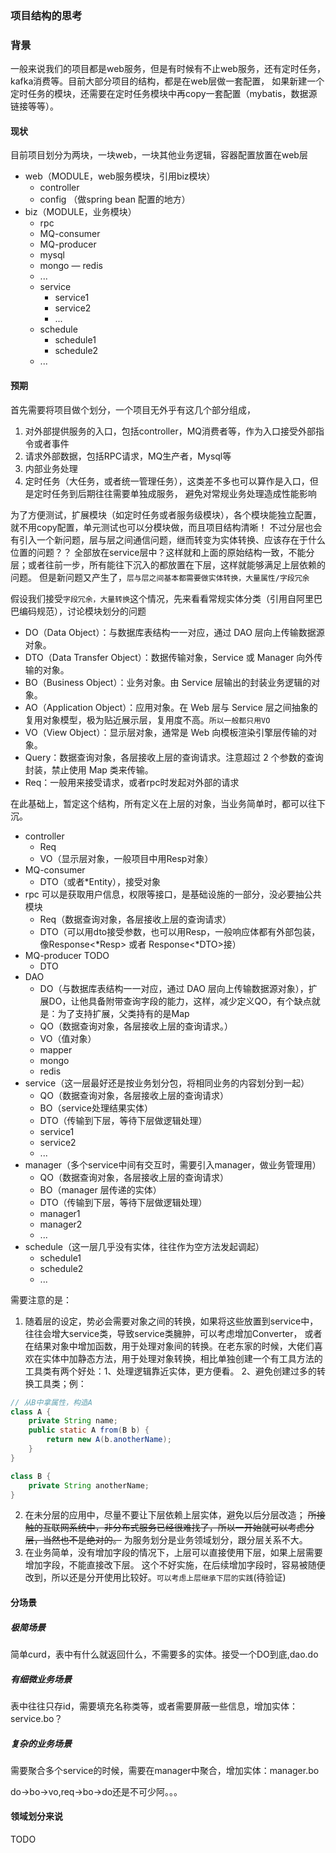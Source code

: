 ### 项目结构的思考
### 背景
一般来说我们的项目都是web服务，但是有时候有不止web服务，还有定时任务，kafka消费等。目前大部分项目的结构，都是在web层做一套配置，
如果新建一个定时任务的模块，还需要在定时任务模块中再copy一套配置（mybatis，数据源链接等等）。


#### 现状
目前项目划分为两块，一块web，一块其他业务逻辑，容器配置放置在web层
    
- web（MODULE，web服务模块，引用biz模块）
    - controller
    - config （做spring bean 配置的地方）
- biz（MODULE，业务模块）
    - rpc
    - MQ-consumer
    - MQ-producer
    - mysql
    - mongo
    — redis
    - ...
    - service
        - service1
        - service2
        - ...
    - schedule
        - schedule1
        - schedule2
    - ...

#### 预期
首先需要将项目做个划分，一个项目无外乎有这几个部分组成，
1. 对外部提供服务的入口，包括controller，MQ消费者等，作为入口接受外部指令或者事件
2. 请求外部数据，包括RPC请求，MQ生产者，Mysql等
3. 内部业务处理
4. 定时任务（大任务，或者统一管理任务），这类差不多也可以算作是入口，但是定时任务到后期往往需要单独成服务，
避免对常规业务处理造成性能影响
        
为了方便测试，扩展模块（如定时任务或者服务级模块），各个模块能独立配置，就不用copy配置，单元测试也可以分模块做，而且项目结构清晰！
不过分层也会有引入一个新问题，层与层之间通信问题，继而转变为实体转换、应该存在于什么位置的问题？？
全部放在service层中？这样就和上面的原始结构一致，不能分层；或者往前一步，所有能往下沉入的都放置在下层，这样就能够满足上层依赖的问题。
但是新问题又产生了，``层与层之间基本都需要做实体转换，大量属性/字段冗余``


假设我们接受``字段冗余，大量转换``这个情况，先来看看常规实体分类（引用自阿里巴巴编码规范），讨论模块划分的问题
- DO（Data Object）：与数据库表结构一一对应，通过 DAO 层向上传输数据源对象。
- DTO（Data Transfer Object）：数据传输对象，Service 或 Manager 向外传输的对象。
- BO（Business Object）：业务对象。由 Service 层输出的封装业务逻辑的对象。
- AO（Application Object）：应用对象。在 Web 层与 Service 层之间抽象的复用对象模型，极为贴近展示层，复用度不高。``所以一般都只用VO``
- VO（View Object）：显示层对象，通常是 Web 向模板渲染引擎层传输的对象。
- Query：数据查询对象，各层接收上层的查询请求。注意超过 2 个参数的查询封装，禁止使用 Map 类来传输。
- Req：一般用来接受请求，或者rpc时发起对外部的请求

在此基础上，暂定这个结构，所有定义在上层的对象，当业务简单时，都可以往下沉。

- controller
  - Req
  - VO（显示层对象，一般项目中用Resp对象）
- MQ-consumer
    - DTO（或者*Entity），接受对象
- rpc 可以是获取用户信息，权限等接口，是基础设施的一部分，没必要抽公共模块
    - Req（数据查询对象，各层接收上层的查询请求）
    - DTO（可以用dto接受参数，也可以用Resp，一般响应体都有外部包装，像Response<*Resp> 或者 Response<*DTO>接）
- MQ-producer  TODO
    - DTO
- DAO
    - DO（与数据库表结构一一对应，通过 DAO 层向上传输数据源对象），扩展DO，让他具备附带查询字段的能力，这样，减少定义QO，有个缺点就是：为了支持扩展，父类持有的是Map
    - QO（数据查询对象，各层接收上层的查询请求。）
    - VO（值对象）
    - mapper
    - mongo
    - redis
- service（这一层最好还是按业务划分包，将相同业务的内容划分到一起）
    - QO（数据查询对象，各层接收上层的查询请求）
    - BO（service处理结果实体）
    - DTO（传输到下层，等待下层做逻辑处理）
    - service1
    - service2
    - ...
- manager（多个service中间有交互时，需要引入manager，做业务管理用）
    - QO（数据查询对象，各层接收上层的查询请求）
    - BO（manager 层传递的实体）
    - DTO（传输到下层，等待下层做逻辑处理）
    - manager1
    - manager2
    - ...
- schedule（这一层几乎没有实体，往往作为空方法发起调起）
    - schedule1
    - schedule2
    - ...


需要注意的是：
1. 随着层的设定，势必会需要对象之间的转换，如果将这些放置到service中，往往会增大service类，导致service类臃肿，可以考虑增加Converter，
或者在结果对象中增加函数，用于处理对象间的转换。在老东家的时候，大佬们喜欢在实体中加静态方法，用于处理对象转换，相比单独创建一个有工具方法的
工具类有两个好处：1、处理逻辑靠近实体，更方便看。 2、避免创建过多的转换工具类；例：
```java
// 从B中拿属性，构造A
class A {
    private String name;
    public static A from(B b) {
        return new A(b.anotherName);
    }
}

class B {
    private String anotherName;
}
```
2. 在未分层的应用中，尽量不要让下层依赖上层实体，避免以后分层改造；
~~所接触的互联网系统中，非分布式服务已经很难找了，所以一开始就可以考虑分层，当然也不是绝对的。~~
为服务划分是业务领域划分，跟分层关系不大。
3. 在业务简单，没有增加字段的情况下，上层可以直接使用下层，如果上层需要增加字段，不能直接改下层。
这个不好实施，在后续增加字段时，容易被随便改到，所以还是分开使用比较好。``可以考虑上层继承下层的实践``(待验证)

#### 分场景

##### 极简场景
简单curd，表中有什么就返回什么，不需要多的实体。接受一个DO到底,dao.do
##### 有细微业务场景
表中往往只存id，需要填充名称类等，或者需要屏蔽一些信息，增加实体：service.bo？
##### 复杂的业务场景
需要聚合多个service的时候，需要在manager中聚合，增加实体：manager.bo

do->bo->vo,req->bo->do还是不可少阿。。。

#### 领域划分来说

TODO



